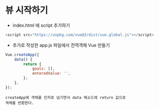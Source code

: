 # 뷰 시작하기

- index.html 에 script 추가하기
```javascript
<script src="https://unpkg.com/vue@3/dist/vue.global.js"></script>
```
- 추가로 작성한 app.js 파일에서 전역객체 Vue 만들기
```javascript
Vue.createApp({
    data() {
        return {
            goals: [],
            enteredValue: '',
        };
    },
});
```
```
createApp에 객체를 인자로 넘기면서 data 메소드에 return 값으로 
객체를 반환한다.
```
